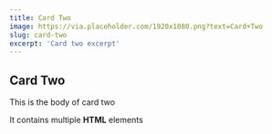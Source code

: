 ```yaml
---
title: Card Two
image: https://via.placeholder.com/1920x1080.png?text=Card+Two
slug: card-two
excerpt: 'Card two excerpt'
---
```

## Card Two
This is the body of card two

It contains multiple **HTML** elements

